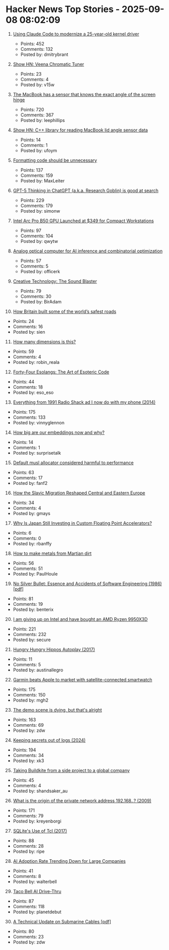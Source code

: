 # Hacker News Top Stories - 2025-09-08 08:02:09

1. [Using Claude Code to modernize a 25-year-old kernel driver](https://dmitrybrant.com/2025/09/07/using-claude-code-to-modernize-a-25-year-old-kernel-driver)
   - Points: 452
   - Comments: 132
   - Posted by: dmitrybrant

2. [Show HN: Veena Chromatic Tuner](https://play.google.com/store/apps/details?id=in.magima.digitaltuner&hl=en_US)
   - Points: 23
   - Comments: 4
   - Posted by: v15w

3. [The MacBook has a sensor that knows the exact angle of the screen hinge](https://twitter.com/samhenrigold/status/1964428927159382261)
   - Points: 720
   - Comments: 367
   - Posted by: leephillips

4. [Show HN: C++ library for reading MacBook lid angle sensor data](https://github.com/ufoym/mac-angle)
   - Points: 14
   - Comments: 1
   - Posted by: ufoym

5. [Formatting code should be unnecessary](https://maxleiter.com/blog/formatting)
   - Points: 137
   - Comments: 159
   - Posted by: MaxLeiter

6. [GPT-5 Thinking in ChatGPT (a.k.a. Research Goblin) is good at search](https://simonwillison.net/2025/Sep/6/research-goblin/)
   - Points: 229
   - Comments: 179
   - Posted by: simonw

7. [Intel Arc Pro B50 GPU Launched at $349 for Compact Workstations](https://www.guru3d.com/story/intel-arc-pro-b50-gpu-launched-at-for-compact-workstations/)
   - Points: 97
   - Comments: 104
   - Posted by: qwytw

8. [Analog optical computer for AI inference and combinatorial optimization](https://www.nature.com/articles/s41586-025-09430-z)
   - Points: 57
   - Comments: 5
   - Posted by: officerk

9. [Creative Technology: The Sound Blaster](https://www.abortretry.fail/p/the-story-of-creative-technology)
   - Points: 79
   - Comments: 30
   - Posted by: BirAdam

10. [How Britain built some of the world’s safest roads](https://ourworldindata.org/britain-safest-roads-history)
   - Points: 24
   - Comments: 16
   - Posted by: sien

11. [How many dimensions is this?](https://lcamtuf.substack.com/p/how-many-dimensions-is-this)
   - Points: 59
   - Comments: 4
   - Posted by: robin_reala

12. [Forty-Four Esolangs: The Art of Esoteric Code](https://spectrum.ieee.org/esoteric-programming-languages-daniel-temkin)
   - Points: 44
   - Comments: 18
   - Posted by: eso_eso

13. [Everything from 1991 Radio Shack ad I now do with my phone (2014)](https://www.trendingbuffalo.com/life/uncle-steves-buffalo/everything-from-1991-radio-shack-ad-now/)
   - Points: 175
   - Comments: 133
   - Posted by: vinnyglennon

14. [How big are our embeddings now and why?](https://vickiboykis.com/2025/09/01/how-big-are-our-embeddings-now-and-why/)
   - Points: 14
   - Comments: 1
   - Posted by: surprisetalk

15. [Default musl allocator considered harmful to performance](https://nickb.dev/blog/default-musl-allocator-considered-harmful-to-performance/)
   - Points: 63
   - Comments: 17
   - Posted by: fanf2

16. [How the Slavic Migration Reshaped Central and Eastern Europe](https://www.mpg.de/25256341/0827-evan-slavic-migration-reshaped-central-and-eastern-europe-150495-x)
   - Points: 34
   - Comments: 4
   - Posted by: gmays

17. [Why Is Japan Still Investing in Custom Floating Point Accelerators?](https://www.nextplatform.com/2025/09/04/why-is-japan-still-investing-in-custom-floating-point-accelerators/)
   - Points: 6
   - Comments: 0
   - Posted by: rbanffy

18. [How to make metals from Martian dirt](https://www.csiro.au/en/news/All/Articles/2025/August/Metals-out-of-martian-dirt)
   - Points: 56
   - Comments: 51
   - Posted by: PaulHoule

19. [No Silver Bullet: Essence and Accidents of Software Engineering (1986) [pdf]](https://www.cs.unc.edu/techreports/86-020.pdf)
   - Points: 81
   - Comments: 19
   - Posted by: benterix

20. [I am giving up on Intel and have bought an AMD Ryzen 9950X3D](https://michael.stapelberg.ch/posts/2025-09-07-bye-intel-hi-amd-9950x3d/)
   - Points: 221
   - Comments: 232
   - Posted by: secure

21. [Hungry Hungry Hippos Autoplay (2017)](https://www.mikekohn.net/micro/hungry_hungry_hippos.php)
   - Points: 11
   - Comments: 5
   - Posted by: austinallegro

22. [Garmin beats Apple to market with satellite-connected smartwatch](https://www.macrumors.com/2025/09/03/garmin-satellite-smartwatch/)
   - Points: 175
   - Comments: 150
   - Posted by: mgh2

23. [The demo scene is dying, but that's alright](https://www.datagubbe.se/sceneherit/)
   - Points: 163
   - Comments: 69
   - Posted by: zdw

24. [Keeping secrets out of logs (2024)](https://allan.reyes.sh/posts/keeping-secrets-out-of-logs/)
   - Points: 194
   - Comments: 34
   - Posted by: xk3

25. [Taking Buildkite from a side project to a global company](https://www.valleyofdoubt.com/p/taking-buildkite-from-a-side-project)
   - Points: 45
   - Comments: 4
   - Posted by: shandsaker_au

26. [What is the origin of the private network address 192.168.*.*? (2009)](https://lists.ding.net/othersite/isoc-internet-history/2009/oct/msg00000.html)
   - Points: 171
   - Comments: 79
   - Posted by: kreyenborgi

27. [SQLite's Use of Tcl (2017)](https://www.tcl-lang.org/community/tcl2017/assets/talk93/Paper.html)
   - Points: 88
   - Comments: 28
   - Posted by: ripe

28. [AI Adoption Rate Trending Down for Large Companies](https://www.apolloacademy.com/ai-adoption-rate-trending-down-for-large-companies/)
   - Points: 41
   - Comments: 8
   - Posted by: walterbell

29. [Taco Bell AI Drive-Thru](https://aidarwinawards.org/nominees/taco-bell-ai-drive-thru.html)
   - Points: 87
   - Comments: 118
   - Posted by: planetdebut

30. [A Technical Update on Submarine Cables [pdf]](https://www.swinog.ch/wp-content/uploads/2025/06/Liam-Taylor-David-Lloyd-Exa-A-Technical-Update-on-Submarine-Cables.pdf)
   - Points: 80
   - Comments: 23
   - Posted by: zdw

